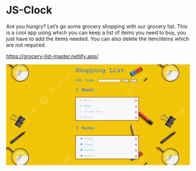 # JS-Clock
Are you hungry? Let’s go some grocery shopping with our grocery list. This is a cool app using which you can keep a list of items you need to buy, you just have to add the items needed. You can also delete the item/items which are not required. 

<!-- [Do Visit](https://js-ghadyal.netlify.app/). -->

<a href="https://grocery-list-master.netlify.app/" target="_blank">https://grocery-list-master.netlify.app/</a>

![Preview Image](./Grocery-list_readme.png)